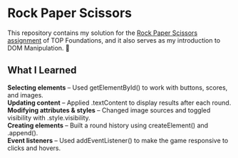 # Rock Paper Scissors
This repository contains my solution for the [Rock Paper Scissors assignment](https://www.theodinproject.com/lessons/foundations-revisiting-rock-paper-scissors) of TOP Foundations, and it also serves as my introduction to DOM Manipulation. :game_die:

## What I Learned
**Selecting elements** – Used getElementById() to work with buttons, scores, and images.\
**Updating content** – Applied .textContent to display results after each round.\
**Modifying attributes & styles** – Changed image sources and toggled visibility with .style.visibility.\
**Creating elements** – Built a round history using createElement() and .append().\
**Event listeners** – Used addEventListener() to make the game responsive to clicks and hovers.
